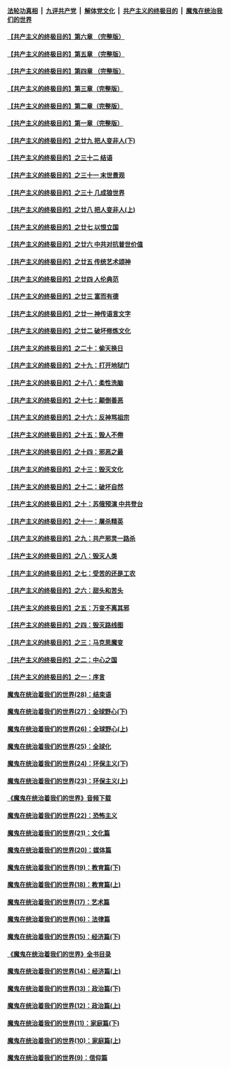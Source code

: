 ####  [法轮功真相](../../../../basic/blob/master/README.md?t=05301801) &nbsp;|&nbsp; [九评共产党](../../../../9ping.md/blob/master/README.md?t=05301801) &nbsp;|&nbsp; [解体党文化](../../../../jtdwh.md/blob/master/README.md?t=05301801)  &nbsp;|&nbsp; [共产主义的终极目的](../../../../gczydzjmd.md/blob/master/README.md?t=05301801) &nbsp;|&nbsp; [魔鬼在统治我们的世界](../../../../mgztzwmdsj.md/blob/master/README.md?t=05301801) 

#### [【共产主义的终极目的】第六章 （完整版）](../pages/nsc422/n11428913.md?t=05301801) 

#### [【共产主义的终极目的】第五章 （完整版）](../pages/nsc422/n11428912.md?t=05301801) 

#### [【共产主义的终极目的】第四章 （完整版）](../pages/nsc422/n11428907.md?t=05301801) 

#### [【共产主义的终极目的】第三章（完整版）](../pages/nsc422/n11428848.md?t=05301801) 

#### [【共产主义的终极目的】第二章（完整版）](../pages/nsc422/n11428831.md?t=05301801) 

#### [【共产主义的终极目的】第一章（完整版）](../pages/nsc422/n11417651.md?t=05301801) 

#### [【共产主义的终极目的】之廿九 把人变非人(下)](../pages/nsc422/n11344140.md?t=05301801) 

#### [【共产主义的终极目的】之三十二 结语](../pages/nsc422/n11360535.md?t=05301801) 

#### [【共产主义的终极目的】之三十一 末世景观](../pages/nsc422/n11351129.md?t=05301801) 

#### [【共产主义的终极目的】之三十 几成狼世界](../pages/nsc422/n11348280.md?t=05301801) 

#### [【共产主义的终极目的】之廿八 把人变非人(上)](../pages/nsc422/n11340492.md?t=05301801) 

#### [【共产主义的终极目的】之廿七 以恨立国](../pages/nsc422/n11336944.md?t=05301801) 

#### [【共产主义的终极目的】之廿六 中共对抗普世价值](../pages/nsc422/n11324785.md?t=05301801) 

#### [【共产主义的终极目的】之廿五 传统艺术颂神](../pages/nsc422/n11296396.md?t=05301801) 

#### [【共产主义的终极目的】之廿四 人伦典范](../pages/nsc422/n11296397.md?t=05301801) 

#### [【共产主义的终极目的】之廿三 富而有德](../pages/nsc422/n11283598.md?t=05301801) 

#### [【共产主义的终极目的】之廿一 神传语言文字](../pages/nsc422/n11263265.md?t=05301801) 

#### [【共产主义的终极目的】之廿二 破坏修炼文化](../pages/nsc422/n11245728.md?t=05301801) 

#### [【共产主义的终极目的】之二十：偷天换日](../pages/nsc422/n11238846.md?t=05301801) 

#### [【共产主义的终极目的】之十九：打开地狱门](../pages/nsc422/n11206376.md?t=05301801) 

#### [【共产主义的终极目的】之十八：柔性洗脑](../pages/nsc422/n11199994.md?t=05301801) 

#### [【共产主义的终极目的】之十七：颠倒善恶](../pages/nsc422/n11179782.md?t=05301801) 

#### [【共产主义的终极目的】之十六：反神骂祖宗](../pages/nsc422/n11166798.md?t=05301801) 

#### [【共产主义的终极目的】之十五：毁人不倦](../pages/nsc422/n11166792.md?t=05301801) 

#### [【共产主义的终极目的】之十四：邪恶之最](../pages/nsc422/n11150249.md?t=05301801) 

#### [【共产主义的终极目的】之十三：毁灭文化](../pages/nsc422/n11135227.md?t=05301801) 

#### [【共产主义的终极目的】之十二：破坏自然](../pages/nsc422/n11135214.md?t=05301801) 

#### [【共产主义的终极目的】之十：苏俄预演 中共登台](../pages/nsc422/n11118424.md?t=05301801) 

#### [【共产主义的终极目的】之十一：屠杀精英](../pages/nsc422/n11118442.md?t=05301801) 

#### [【共产主义的终极目的】之九：共产邪灵一路杀](../pages/nsc422/n11114139.md?t=05301801) 

#### [【共产主义的终极目的】之八：毁灭人类](../pages/nsc422/n11108503.md?t=05301801) 

#### [【共产主义的终极目的】之七：受苦的还是工农](../pages/nsc422/n11101809.md?t=05301801) 

#### [【共产主义的终极目的】之六：甜头和苦头](../pages/nsc422/n11096971.md?t=05301801) 

#### [【共产主义的终极目的】之五：万变不离其邪](../pages/nsc422/n11091285.md?t=05301801) 

#### [【共产主义的终极目的】之四：毁灭路线图](../pages/nsc422/n11086284.md?t=05301801) 

#### [【共产主义的终极目的】之三：马克思魔变](../pages/nsc422/n11061941.md?t=05301801) 

#### [【共产主义的终极目的】之二：中心之国](../pages/nsc422/n11047728.md?t=05301801) 

#### [【共产主义的终极目的】之一：序言](../pages/nsc422/n11086077.md?t=05301801) 

#### [魔鬼在统治着我们的世界(28)：结束语](../pages/nsc422/n10936246.md?t=05301801) 

#### [魔鬼在统治着我们的世界(27)：全球野心(下)](../pages/nsc422/n10928319.md?t=05301801) 

#### [魔鬼在统治着我们的世界(26)：全球野心(上)](../pages/nsc422/n10900318.md?t=05301801) 

#### [魔鬼在统治着我们的世界(25)：全球化](../pages/nsc422/n10788205.md?t=05301801) 

#### [魔鬼在统治着我们的世界(24)：环保主义(下)](../pages/nsc422/n10695307.md?t=05301801) 

#### [魔鬼在统治着我们的世界(23)：环保主义(上)](../pages/nsc422/n10688613.md?t=05301801) 

#### [《魔鬼在统治着我们的世界》音频下载](../pages/nsc422/n10635553.md?t=05301801) 

#### [魔鬼在统治着我们的世界(22)：恐怖主义](../pages/nsc422/n10614727.md?t=05301801) 

#### [魔鬼在统治着我们的世界(21)：文化篇](../pages/nsc422/n10597706.md?t=05301801) 

#### [魔鬼在统治着我们的世界(20)：媒体篇](../pages/nsc422/n10586579.md?t=05301801) 

#### [魔鬼在统治着我们的世界(19)：教育篇(下)](../pages/nsc422/n10564808.md?t=05301801) 

#### [魔鬼在统治着我们的世界(18)：教育篇(上)](../pages/nsc422/n10526970.md?t=05301801) 

#### [魔鬼在统治着我们的世界(17)：艺术篇](../pages/nsc422/n10499093.md?t=05301801) 

#### [魔鬼在统治着我们的世界(16)：法律篇](../pages/nsc422/n10485969.md?t=05301801) 

#### [魔鬼在统治着我们的世界(15)：经济篇(下)](../pages/nsc422/n10469975.md?t=05301801) 

#### [《魔鬼在统治着我们的世界》全书目录](../pages/nsc422/n10464261.md?t=05301801) 

#### [魔鬼在统治着我们的世界(14)：经济篇(上)](../pages/nsc422/n10457370.md?t=05301801) 

#### [魔鬼在统治着我们的世界(13)：政治篇(下)](../pages/nsc422/n10448270.md?t=05301801) 

#### [魔鬼在统治着我们的世界(12)：政治篇(上)](../pages/nsc422/n10444576.md?t=05301801) 

#### [魔鬼在统治着我们的世界(11)：家庭篇(下)](../pages/nsc422/n10440961.md?t=05301801) 

#### [魔鬼在统治着我们的世界(10)：家庭篇(上)](../pages/nsc422/n10435448.md?t=05301801) 

#### [魔鬼在统治着我们的世界(9)：信仰篇](../pages/nsc422/n10432159.md?t=05301801) 

